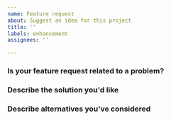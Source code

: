 ```yaml
---
name: Feature request
about: Suggest an idea for this project
title: ''
labels: enhancement
assignees: ''

---
```

<!-- Please also see the docs on how we manage issues: https://docs.orchardcore.net/en/latest/docs/guides/contributing/managing-issues/. -->
<!-- Please replace all placeholders such as this below. -->

### Is your feature request related to a problem?

<!-- Add a clear and concise description of the problem. -->

### Describe the solution you'd like

<!-- Add a clear and concise description of what you want to happen. -->

### Describe alternatives you've considered

<!-- Add a clear and concise description of any alternative solutions or features you've considered. -->

